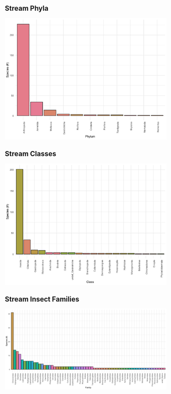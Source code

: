 ## Stream Phyla
![Stream Phyla](stream_phyla.png)

## Stream Classes
![Stream Classes](stream_classes.png)

## Stream Insect Families
![Stream Insect Families](stream_insect_families.png)